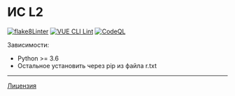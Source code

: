 # ИС L2

[![flake8Linter](https://github.com/mikhailprivalov/l2/actions/workflows/flake8_lint.yml/badge.svg?branch=develop)](https://github.com/mikhailprivalov/l2/actions/workflows/flake8_lint.yml)
[![VUE CLI Lint](https://github.com/mikhailprivalov/l2/actions/workflows/vue_cli_lint.yml/badge.svg?branch=develop)](https://github.com/mikhailprivalov/l2/actions/workflows/vue_cli_lint.yml)
[![CodeQL](https://github.com/mikhailprivalov/l2/actions/workflows/codeql-analysis.yml/badge.svg?branch=develop)](https://github.com/mikhailprivalov/l2/actions/workflows/codeql-analysis.yml)

Зависимости:
* Python >= 3.6
* Остальное установить через pip из файла r.txt

---
[Лицензия](LICENSE)
